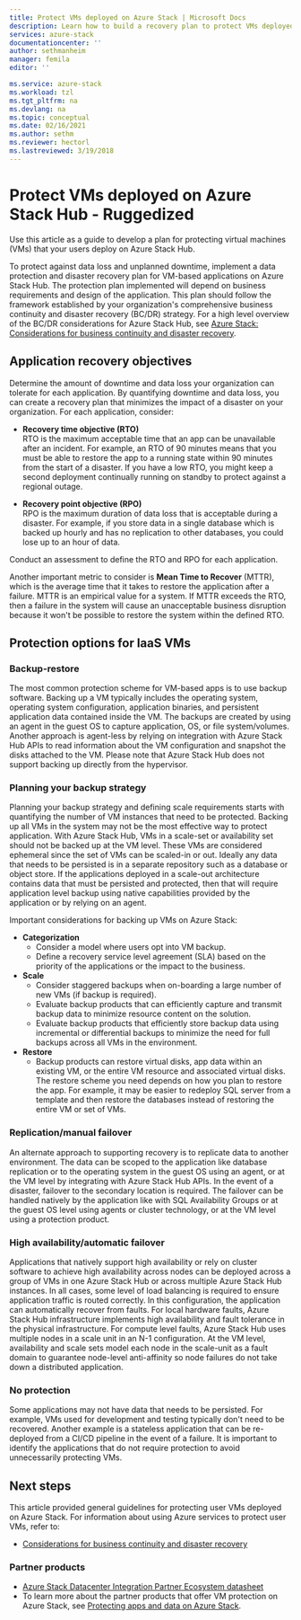 ```yaml
---
title: Protect VMs deployed on Azure Stack | Microsoft Docs
description: Learn how to build a recovery plan to protect VMs deployed on Azure Stack against data loss and unplanned downtime.
services: azure-stack
documentationcenter: ''
author: sethmanheim
manager: femila
editor: ''

ms.service: azure-stack
ms.workload: tzl
ms.tgt_pltfrm: na
ms.devlang: na
ms.topic: conceptual
ms.date: 02/16/2021
ms.author: sethm
ms.reviewer: hectorl
ms.lastreviewed: 3/19/2018
---
```


# Protect VMs deployed on Azure Stack Hub - Ruggedized

Use this article as a guide to develop a plan for protecting virtual machines (VMs) that your users deploy on Azure Stack Hub.

To protect against data loss and unplanned downtime, implement a data protection and disaster recovery plan for VM-based applications on Azure Stack Hub. The protection plan implemented will depend on business requirements and design of the application. This plan should follow the framework established by your organization\'s comprehensive business continuity and disaster recovery (BC/DR) strategy. For a high level overview of the BC/DR considerations for Azure Stack Hub, see [Azure Stack: Considerations for business continuity and disaster recovery](https://azure.microsoft.com/resources/azure-stack-considerations-for-business-continuity-and-disaster-recovery/).

## Application recovery objectives

Determine the amount of downtime and data loss your organization can tolerate for each application. By quantifying downtime and data loss, you can create a recovery plan that minimizes the impact of a disaster on your organization. For each application, consider:

- **Recovery time objective (RTO)**\
    RTO is the maximum acceptable time that an app can be unavailable after an incident. For example, an RTO of 90 minutes means that you must be able to restore the app to a running state within 90 minutes from the start of a disaster. If you have a low RTO, you might keep a second deployment continually running on standby to protect against a regional outage.

- **Recovery point objective (RPO)**\
    RPO is the maximum duration of data loss that is acceptable during a disaster. For example, if you store data in a single database which is backed up hourly and has no replication to other databases, you could lose up to an hour of data.

Conduct an assessment to define the RTO and RPO for each application.

Another important metric to consider is **Mean Time to Recover** (MTTR), which is the average time that it takes to restore the application after a failure. MTTR is an empirical value for a system. If MTTR exceeds the RTO, then a failure in the system will cause an unacceptable business disruption because it won\'t be possible to restore the system within the defined RTO.

## Protection options for IaaS VMs

### Backup-restore

The most common protection scheme for VM-based apps is to use backup software. Backing up a VM typically includes the operating system, operating system configuration, application binaries, and persistent application data contained inside the VM. The backups are created by using an agent in the guest OS to capture application, OS, or file system/volumes. Another approach is agent-less by relying on integration with Azure Stack Hub APIs to read information about the VM configuration and snapshot the disks attached to the VM. Please note that Azure Stack Hub does not support backing up directly from the hypervisor.

### Planning your backup strategy

Planning your backup strategy and defining scale requirements starts with quantifying the number of VM instances that need to be protected. Backing up all VMs in the system may not be the most effective way to protect application. With Azure Stack Hub, VMs in a scale-set or availability set should not be backed up at the VM level. These VMs are considered ephemeral since the set of VMs can be scaled-in or out. Ideally any data that needs to be persisted is in a separate repository such as a database or object store. If the applications deployed in a scale-out architecture contains data that must be persisted and protected, then that will require application level backup using native capabilities provided by the application or by relying on an agent.

Important considerations for backing up VMs on Azure Stack:

- **Categorization**
  - Consider a model where users opt into VM backup.
  - Define a recovery service level agreement (SLA) based on the priority of the applications or the impact to the business.
- **Scale**
  - Consider staggered backups when on-boarding a large number of new VMs (if backup is required).
  - Evaluate backup products that can efficiently capture and transmit backup data to minimize resource content on the solution.
  - Evaluate backup products that efficiently store backup data using incremental or differential backups to minimize the need for full backups across all VMs in the environment.
- **Restore**
  - Backup products can restore virtual disks, app data within an existing VM, or the entire VM resource and associated virtual disks. The restore scheme you need depends on how you plan to restore the app. For example, it may be easier to redeploy SQL server from a template and then restore the databases instead of restoring the entire VM or set of VMs.

### Replication/manual failover

An alternate approach to supporting recovery is to replicate data to another environment. The data can be scoped to the application like database replication or to the operating system in the guest OS using an agent, or at the VM level by integrating with Azure Stack Hub APIs. In the event of a disaster, failover to the secondary location is required. The failover can be handled natively by the application like with SQL Availability Groups or at the guest OS level using agents or cluster technology, or at the VM level using a protection product.

### High availability/automatic failover

Applications that natively support high availability or rely on cluster software to achieve high availability across nodes can be deployed across a group of VMs in one Azure Stack Hub or across multiple Azure Stack Hub instances. In all cases, some level of load balancing is required to ensure application traffic is routed correctly. In this configuration, the application can automatically recover from faults. For local hardware faults, Azure Stack Hub infrastructure implements high availability and fault tolerance in the physical infrastructure. For compute level faults, Azure Stack Hub uses multiple nodes in a scale unit in an N-1 configuration. At the VM level, availability and scale sets model each node in the scale-unit as a fault domain to guarantee node-level anti-affinity so node failures do not take down a distributed application.

### No protection

Some applications may not have data that needs to be persisted. For example, VMs used for development and testing typically don\'t need to be recovered. Another example is a stateless application that can be re-deployed from a CI/CD pipeline in the event of a failure. It is important to identify the applications that do not require protection to avoid unnecessarily protecting VMs.

<!-- ## Recommended topologies

Important considerations for your Azure Stack deployment: -->

## Next steps

This article provided general guidelines for protecting user VMs deployed on Azure Stack. For information about using Azure services to protect user VMs, refer to:

- [Considerations for business continuity and disaster recovery](https://azure.microsoft.com/resources/azure-stack-considerations-for-business-continuity-and-disaster-recovery/)

### Partner products

- [Azure Stack Datacenter Integration Partner Ecosystem datasheet](https://azure.microsoft.com/resources/azure-stack-datacenter-integration-partners/)
- To learn more about the partner products that offer VM protection on Azure Stack, see [Protecting apps and data on Azure Stack](https://azure.microsoft.com/blog/protecting-applications-and-data-on-azure-stack/).
